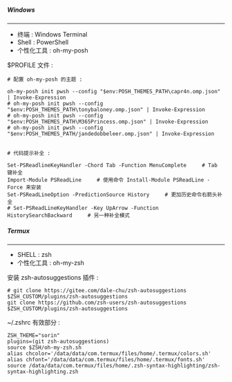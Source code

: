 ##### Windows
___
-  终端 : Windows Terminal
-  Shell : PowerShell
-  个性化工具 : oh-my-posh

$PROFILE 文件 :

```shell
# 配置 oh-my-posh 的主题 :

oh-my-posh init pwsh --config "$env:POSH_THEMES_PATH\capr4n.omp.json" | Invoke-Expression
# oh-my-posh init pwsh --config "$env:POSH_THEMES_PATH\tonybaloney.omp.json" | Invoke-Expression
# oh-my-posh init pwsh --config "$env:POSH_THEMES_PATH\M365Princess.omp.json" | Invoke-Expression
# oh-my-posh init pwsh --config "$env:POSH_THEMES_PATH/jandedobbeleer.omp.json" | Invoke-Expression


# 代码提示补全 : 

Set-PSReadlineKeyHandler -Chord Tab -Function MenuComplete     # Tab 键补全
Import-Module PSReadLine     # 使用命令 Install-Module PSReadLine -Force 来安装
Set-PSReadLineOption -PredictionSource History     # 更加历史命令右箭头补全
# Set-PSReadLineKeyHandler -Key UpArrow -Function HistorySearchBackward     # 另一种补全模式

```




##### Termux
___
-  SHELL : zsh
-  个性化工具 : oh-my-zsh

安装 zsh-autosuggestions 插件 :

``` shell
# git clone https://gitee.com/dale-chu/zsh-autosuggestions $ZSH_CUSTOM/plugins/zsh-autosuggestions
git clone https://github.com/zsh-users/zsh-autosuggestions $ZSH_CUSTOM/plugins/zsh-autosuggestions
```

 ~/.zshrc 有效部分 :
 
```shell
ZSH_THEME="sorin"
plugins=(git zsh-autosuggestions)
source $ZSH/oh-my-zsh.sh
alias chcolor='/data/data/com.termux/files/home/.termux/colors.sh'
alias chfont='/data/data/com.termux/files/home/.termux/fonts.sh'
source /data/data/com.termux/files/home/.zsh-syntax-highlighting/zsh-syntax-highlighting.zsh
```


